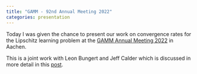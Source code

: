 ```yaml
---
title: "GAMM - 92nd Annual Meeting 2022"
categories: presentation
---
```


Today I was given the chance to present our work on convergence rates for the Lipschitz learning problem at the [GAMM Annual Meeting 2022](https://jahrestagung.gamm-ev.de/) in Aachen.

This is a joint work with Leon Bungert and Jeff Calder which is discussed in more detail in this [post](/paper/2021/11/25/UCR.html). 
